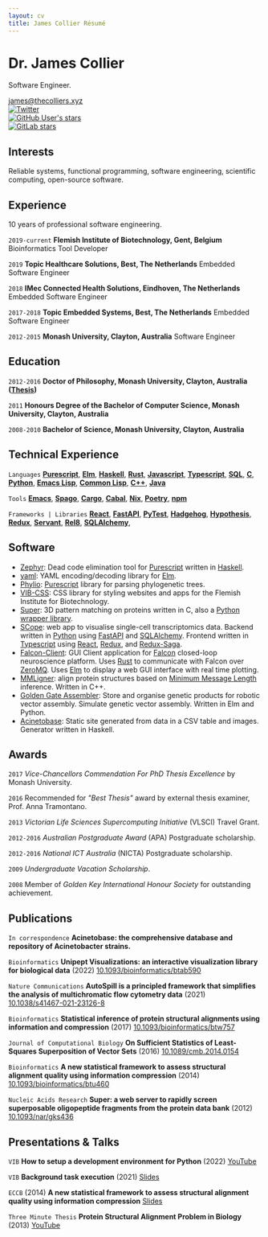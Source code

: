 ```yaml
---
layout: cv
title: James Collier Résumé
---
```

# Dr. James Collier
Software Engineer.

<div id="webaddress">
  <a href="james@thecolliers.xyz">james@thecolliers.xyz</a>
</div>
<div class="social-info">
  <a href="https://twitter.com/MaybeJustJames"><img alt="Twitter" src="https://img.shields.io/twitter/url?label=Twitter&style=social&url=https%3A%2F%2Ftwitter.com%2FMaybeJustJames"></a>
</div>
<div class="social-info">
  <a href="https://github.com/MaybeJustJames"><img alt="GitHub User's stars" src="https://img.shields.io/github/stars/MaybeJustJames?label=GitHub&style=social"></a>
</div>
<div class="social-info">
  <a href="https://gitlab.com/bimmie"><img alt="GitLab stars" src="https://img.shields.io/gitlab/stars/structural-fragment-search/super?label=GitLab&style=social"></a>
</div>


## Interests

Reliable systems, functional programming, software engineering, scientific computing, open-source software.

## Experience

10 years of professional software engineering.

`2019-current`
__Flemish Institute of Biotechnology, Gent, Belgium__
Bioinformatics Tool Developer

`2019`
__Topic Healthcare Solutions, Best, The Netherlands__
Embedded Software Engineer

`2018`
__IMec Connected Health Solutions, Eindhoven, The Netherlands__
Embedded Software Engineer

`2017-2018`
__Topic Embedded Systems, Best, The Netherlands__
Embedded Software Engineer

`2012-2015`
__Monash University, Clayton, Australia__
Software Engineer


## Education

`2012-2016`
__Doctor of Philosophy, Monash University, Clayton, Australia ([Thesis](https://doi.org/10.4225/03/58b79813d9110))__

`2011`
__Honours Degree of the Bachelor of Computer Science, Monash University, Clayton, Australia__

`2008-2010`
__Bachelor of Science, Monash University, Clayton, Australia__

## Technical Experience

`Languages`
**[Purescript](https://www.purescript.org)**, **[Elm](https://elm-lang.org)**, **[Haskell](https://www.haskell.org)**, **[Rust](https://www.rust-lang.org)**, **[Javascript](http://www.jsfuck.com/)**, **[Typescript](https://www.typescriptlang.org)**, **[SQL](https://www.iso.org/standard/63555.html)**, **[C](https://www.open-std.org/jtc1/sc22/wg14/)**, **[Python](https://www.python.org)**, **[Emacs Lisp](https://www.gnu.org/software/emacs)**, **[Common Lisp](http://clhs.lisp.se)**, **[C++](https://isocpp.org)**, **[Java](https://openjdk.org)**

`Tools`
**[Emacs](https://www.gnu.org/software/emacs)**, **[Spago](https://github.com/purescript/spago)**, **[Cargo](https://doc.rust-lang.org/cargo)**, **[Cabal](https://www.haskell.org/cabal)**, **[Nix](https://nixos.org)**, **[Poetry](https://python-poetry.org)**, **[npm](https://www.npmjs.com)**

`Frameworks | Libraries`
**[React](https://reactjs.org)**, **[FastAPI](https://fastapi.tiangolo.com)**, **[PyTest](https://docs.pytest.org)**, **[Hadgehog](https://hedgehog.qa)**, **[Hypothesis](https://hypothesis.works)**, **[Redux](https://redux.js.org)**, **[Servant](https://www.servant.dev)**, **[Rel8](https://rel8.readthedocs.io)**, **[SQLAlchemy](https://www.sqlalchemy.org)**, 

## Software

* [Zephyr](https://github.com/MaybeJustJames/zephyr): Dead code elimination tool for [Purescript](https://purescript.org/) written in [Haskell](https://haskell.org/).
* [yaml](https://github.com/MaybeJustJames/yaml): YAML encoding/decoding library for [Elm](https://elm-lang.org/).
* [Phylio](https://github.com/vibbits/phylio): [Purescript](https://purescript.org) library for parsing phylogenetic trees.
* [VIB-CSS](https://github.com/vibbits/vib-css): CSS library for styling websites and apps for the Flemish Institute for Biotechnology.
* [Super](https://gitlab.com/structural-fragment-search/super): 3D pattern matching on proteins written in C, also a [Python wrapper library](https://pypi.org/project/pysuper/).
* [SCope](https://github.com/aertslab/SCope): web app to visualise single-cell transcriptomics data. Backend written in [Python](https://python.org/) using [FastAPI](https://fastapi.tiangolo.com/) and [SQLAlchemy](https://www.sqlalchemy.org/). Frontend written in [Typescript](https://www.typescriptlang.org/) using [React](https://reactjs.org/), [Redux](https://redux.js.org/), and [Redux-Saga](https://redux-saga.js.org/).
* [Falcon-Client](https://bitbucket.org/kloostermannerflab/falcon-swr-client): GUI Client application for [Falcon](https://bitbucket.org/kloostermannerflab/falcon-core) closed-loop neuroscience platform. Uses [Rust](https://www.rust-lang.org/) to communicate with Falcon over [ZeroMQ](https://zeromq.org/). Uses [Elm](https://elm-lang.org/) to display a web GUI interface with real time plotting.
* [MMLigner](https://lcb.infotech.monash.edu/mmligner/): align protein structures based on [Minimum Message Length](http://allisons.org/ll/MML/) inference. Written in C++.
* [Golden Gate Assembler](https://github.com/vibbits/GGW-Elm): Store and organise genetic products for robotic vector assembly. Simulate genetic vector assembly. Written in Elm and Python.
* [Acinetobase](https://github.com/vibbits/acinetobase-static): Static site generated from data in a CSV table and images. Generator written in Haskell.

## Awards

`2017`
_Vice-Chancellors Commendation For PhD Thesis Excellence_ by Monash University.

`2016`
Recommended for _"Best Thesis"_ award by external thesis examiner, Prof. Anna Tramontano.

`2013`
_Victorian Life Sciences Supercomputing Initiative_ (VLSCI) Travel Grant.

`2012-2016`
_Australian Postgraduate Award_ (APA) Postgraduate scholarship.

`2012-2016`
_National ICT Australia_ (NICTA) Postgraduate scholarship.

`2009`
_Undergraduate Vacation Scholarship_.

`2008`
Member of _Golden Key International Honour Society_ for outstanding achievement.


## Publications

`In correspondence`
**Acinetobase: the comprehensive database and repository of Acinetobacter strains.**

`Bioinformatics`
**Unipept Visualizations: an interactive visualization library for biological data** (2022)
[10.1093/bioinformatics/btab590](https://doi.org/10.1093/bioinformatics/btab590)

`Nature Communications`
**AutoSpill is a principled framework that simplifies the analysis of multichromatic flow cytometry data** (2021)
[10.1038/s41467-021-23126-8](https://doi.org/10.1038/s41467-021-23126-8)

`Bioinformatics`
**Statistical inference of protein structural alignments using information and compression** (2017)
[10.1093/bioinformatics/btw757](https://doi.org/10.1093/bioinformatics/btw757)

`Journal of Computational Biology`
**On Sufficient Statistics of Least-Squares Superposition of Vector Sets** (2016)
[10.1089/cmb.2014.0154](https://doi.org/10.1089/cmb.2014.0154)

`Bioinformatics`
**A new statistical framework to assess structural alignment quality using information compression** (2014)
[10.1093/bioinformatics/btu460](https://doi.org/10.1093/bioinformatics/btu460)

`Nucleic Acids Research`
**Super: a web server to rapidly screen superposable oligopeptide fragments from the protein data bank** (2012)
[10.1093/nar/gks436](https://doi.org/10.1093/nar/gks436)


## Presentations &amp; Talks

`VIB`
**How to setup a development environment for Python** (2022)
[YouTube](https://youtu.be/vLRAUHpeHtM)

`VIB`
**Background task execution** (2021)
[Slides](https://maybejustjames.github.io/background-tasks-talk)

`ECCB` (2014)
**A new statistical framework to assess structural alignment quality using information compression**
[Slides](https://www.dropbox.com/s/4h3itvwwflvwl0t/Mon7_James_Collier.pdf?dl=0)

`Three Minute Thesis`
**Protein Structural Alignment Problem in Biology** (2013)
[YouTube](https://youtu.be/h0BY3lcEFKQ)
